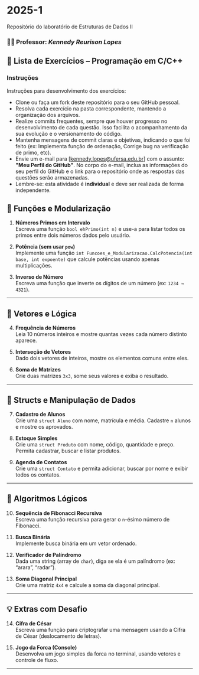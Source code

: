 # 2025-1
Repositório do laboratório de Estruturas de Dados II

### 👨‍🏫 Professor: _Kennedy Reurison Lopes_

## 📘 Lista de Exercícios – Programação em C/C++
### Instruções
Instruções para desenvolvimento dos exercícios:
+ Clone ou faça um fork deste repositório para o seu GitHub pessoal.
+ Resolva cada exercício na pasta correspondente, mantendo a organização dos arquivos.
+ Realize commits frequentes, sempre que houver progresso no desenvolvimento de cada questão. Isso facilita o acompanhamento da sua evolução e o versionamento do código.
+ Mantenha mensagens de commit claras e objetivas, indicando o que foi feito (ex: Implementa função de ordenação, Corrige bug na verificação de primo, etc).
+ Envie um e-mail para [kennedy.lopes@ufersa.edu.br] com o assunto: **"Meu Perfil do GitHub"**. No corpo do e-mail, inclua as informações do seu perfil do GitHub e o link para o repositório onde as respostas das questões serão armazenadas.
+ Lembre-se: esta atividade é **individual** e deve ser realizada de forma independente.


## 🔧 Funções e Modularização

1. **Números Primos em Intervalo**  
   Escreva uma função `bool ehPrimo(int n)` e use-a para listar todos os primos entre dois números dados pelo usuário.

2. **Potência (sem usar `pow`)**  
   Implemente uma função `int Funcoes_e_Modularizacao.CalcPotencia(int base, int expoente)` que calcule potências usando apenas multiplicações.

3. **Inverso de Número**  
   Escreva uma função que inverte os dígitos de um número (ex: `1234 → 4321`).

---

## 🔢 Vetores e Lógica

4. **Frequência de Números**  
   Leia 10 números inteiros e mostre quantas vezes cada número distinto aparece.

5. **Interseção de Vetores**  
   Dado dois vetores de inteiros, mostre os elementos comuns entre eles.

6. **Soma de Matrizes**  
   Crie duas matrizes `3x3`, some seus valores e exiba o resultado.

---

## 🧱 Structs e Manipulação de Dados

7. **Cadastro de Alunos**  
   Crie uma `struct Aluno` com nome, matrícula e média. Cadastre `n` alunos e mostre os aprovados.

8. **Estoque Simples**  
   Crie uma `struct Produto` com nome, código, quantidade e preço. Permita cadastrar, buscar e listar produtos.

9. **Agenda de Contatos**  
   Crie uma `struct Contato` e permita adicionar, buscar por nome e exibir todos os contatos.

---

## 🧠 Algoritmos Lógicos

10. **Sequência de Fibonacci Recursiva**  
    Escreva uma função recursiva para gerar o `n`-ésimo número de Fibonacci.

11. **Busca Binária**  
    Implemente busca binária em um vetor ordenado.

12. **Verificador de Palíndromo**  
    Dada uma string (array de `char`), diga se ela é um palíndromo (ex: “arara”, “radar”).

13. **Soma Diagonal Principal**  
    Crie uma matriz `4x4` e calcule a soma da diagonal principal.

---

## 💡 Extras com Desafio

14. **Cifra de César**  
    Escreva uma função para criptografar uma mensagem usando a Cifra de César (deslocamento de letras).

15. **Jogo da Forca (Console)**  
    Desenvolva um jogo simples da forca no terminal, usando vetores e controle de fluxo.

---

[contactEmail]: mailto:kennedy.lopes@ufersa.edu.br